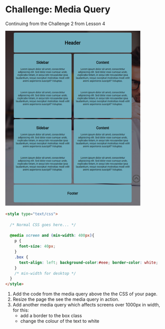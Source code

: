 # Challenge: Media Query

Continuing from the Challenge 2 from Lesson 4 

![layout](img/layout.png)

```html
<style type="text/css"> 

  /* Normal CSS goes here... */
  
  @media screen and (min-width: 400px){ 
    p {
      font-size: 40px;
    } 
    .box {
      text-align: left; background-color:#eee; border-color: white;
    }
    /* min-width for desktop */
  } 
</style>
```

1. Add the code from the media query above the the CSS of your page.
2. Resize the page the see the media query in action.
3. Add another media query which affects screens over 1000px in width, for this:
    - add a border to the box class
    - change the colour of the text to white
